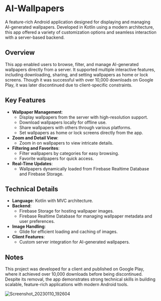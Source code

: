 # AI-Wallpapers

A feature-rich Android application designed for displaying and managing AI-generated wallpapers. Developed in Kotlin using a modern architecture, this app offered a variety of customization options and seamless interaction with a server-based backend.

## Overview
This app enabled users to browse, filter, and manage AI-generated wallpapers directly from a server. It supported multiple interactive features, including downloading, sharing, and setting wallpapers as home or lock screens. Though it was successful with over 10,000 downloads on Google Play, it was later discontinued due to client-specific constraints.

## Key Features
- **Wallpaper Management**:
  - Display wallpapers from the server with high-resolution support.
  - Download wallpapers locally for offline use.
  - Share wallpapers with others through various platforms.
  - Set wallpapers as home or lock screens directly from the app.
- **Zoom and Detail View**:
  - Zoom in on wallpapers to view intricate details.
- **Filtering and Favorites**:
  - Filter wallpapers by categories for easy browsing.
  - Favorite wallpapers for quick access.
- **Real-Time Updates**:
  - Wallpapers dynamically loaded from Firebase Realtime Database and Firebase Storage.

## Technical Details
- **Language**: Kotlin with MVC architecture.
- **Backend**:
  - Firebase Storage for hosting wallpaper images.
  - Firebase Realtime Database for managing wallpaper metadata and user preferences.
- **Image Handling**:
  - Glide for efficient loading and caching of images.
- **Client Features**:
  - Custom server integration for AI-generated wallpapers.

## Notes
This project was developed for a client and published on Google Play, where it achieved over 10,000 downloads before being discontinued. Despite its removal, the app demonstrates strong technical skills in building scalable, feature-rich applications with modern Android tools.




![Screenshot_20230110_192604](https://user-images.githubusercontent.com/128988435/227808442-eb38f79b-f245-4cc0-b931-e639ee413b86.png)
